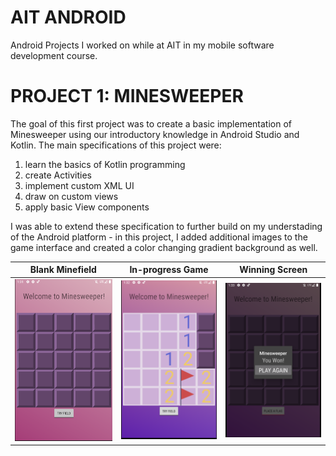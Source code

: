 # AIT ANDROID
Android Projects I worked on while at AIT in my mobile software development course.

# PROJECT 1: MINESWEEPER

The goal of this first project was to create a basic implementation of Minesweeper using our introductory knowledge in Android Studio and Kotlin. The main specifications of this project were:
 1. learn the basics of Kotlin programming
 2. create Activities
 3. implement custom XML UI
 4. draw on custom views
 5. apply basic View components

 I was able to extend these specification to further build on my understading of the Android platform - in this project, I added additional images to the game interface and created a color changing gradient background as well.

| Blank Minefield  | In-progress Game | Winning Screen | 
| ------------- | ------------- |------------- |
| ![Blank Minefield](/images/ms1.png) | ![In-progress Game](/images/ms2.png)  | ![Winning Screen](/images/ms3.png)  |

